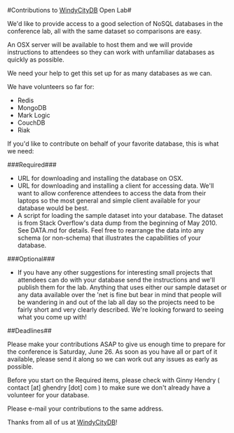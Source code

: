 #Contributions to [WindyCityDB](http://windycitydb.org) Open Lab#

We'd like to provide access to a good selection of NoSQL databases in the conference lab, all with the same dataset so comparisons are easy.  

An OSX server will be available to host them and we will provide instructions to attendees so they can work with unfamiliar databases as quickly as possible.

We need your help to get this set up for as many databases as we can.

We have volunteers so far for:

* Redis
* MongoDB
* Mark Logic
* CouchDB
* Riak

If you'd like to contribute on behalf of your favorite database, this is what we need:

###Required###

* URL for downloading and installing the database on OSX.
* URL for downloading and installing a client for accessing data.  We'll want to allow conference attendees to access the data from their laptops so the most general and simple client available for your database would be best.
* A script for loading the sample dataset into your database.  The dataset is from Stack Overflow's data dump from the beginning of May 2010.  See DATA.md for details.  Feel free to rearrange the data into any schema (or non-schema) that illustrates the capabilities of your database.

###Optional###

* If you have any other suggestions for interesting small projects that attendees can do with your database send the instructions and we'll publish them for the lab.  Anything that uses either our sample dataset or any data available over the 'net is fine but bear in mind that people will be wandering in and out of the lab all day so the projects need to be fairly short and very clearly described.  We're looking forward to seeing what you come up with!

##Deadlines##

Please make your contributions ASAP to give us enough time to prepare for the conference is Saturday, June 26.  As soon as you have all or part of it available, please send it along so we can work out any issues as early as possible.

Before you start on the Required items, please check with Ginny Hendry ( contact [at] ghendry [dot] com ) to make sure we don't already have a volunteer for your database.

Please e-mail your contributions to the same address.

Thanks from all of us at [WindyCityDB](http://windycitydb.org)!

